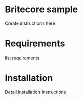 # Britecore sample

Create instructions here

# Requirements

list requirements

# Installation

Detail installation instructions

